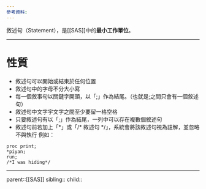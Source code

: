 ```yaml
---
參考資料:
---
```

敘述句（Statement），是[[SAS]]中的**最小工作單位**。
- - -
# 性質
- 敘述句可以開始或結束於任何位置
- 敘述句中的字母不分大小寫
- 每一個敘事句以關鍵字開頭，以「;」作為結尾。（也就是;之間只會有一個敘述句）
- 敘述句中文字宇文字之間至少要留一格空格
- 只要敘述句有以「;」作為結尾，一列中可以存在複數個敘述句
- 敘述句前若加上「\*」或「/\* 敘述句 \*/」，系統會將該敘述句視為註解，並忽略不與執行
  例如：
```SAS
proc print;
*piyan;
run;
/*I was hiding*/
```

- - -
parent::[[SAS]]
sibling::
child::